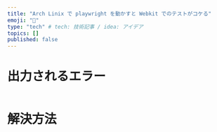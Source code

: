 ```yaml
---
title: "Arch Linix で playwright を動かすと Webkit でのテストがコケる"
emoji: "👏"
type: "tech" # tech: 技術記事 / idea: アイデア
topics: []
published: false
---
```


# 出力されるエラー

```

```

# 解決方法

```

```
